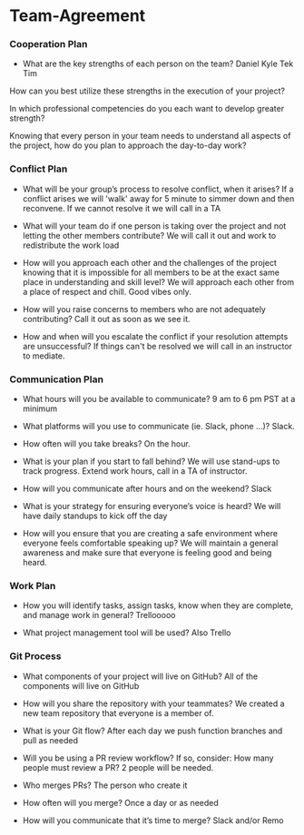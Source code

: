 # Team-Agreement

### Cooperation Plan

 - What are the key strengths of each person on the team?
Daniel
Kyle
Tek
Tim


How can you best utilize these strengths in the execution of your project?


In which professional competencies do you each want to develop greater strength?


Knowing that every person in your team needs to understand all aspects of the project, how do you plan to approach the day-to-day work?


### Conflict Plan
 - What will be your group’s process to resolve conflict, when it arises?
If a conflict arises we will 'walk' away for 5 minute to simmer down and then reconvene. If we cannot resolve it we will call in a TA

 - What will your team do if one person is taking over the project and not letting the other members contribute?
We will call it out and work to redistribute the work load


 - How will you approach each other and the challenges of the project knowing that it is impossible for all members to be at the exact same place in understanding and skill level?
We will approach each other from a place of respect and chill. Good vibes only.

 - How will you raise concerns to members who are not adequately contributing?
Call it out as soon as we see it. 

 - How and when will you escalate the conflict if your resolution attempts are unsuccessful?
If things can't be resolved we will call in an instructor to mediate.

### Communication Plan
 - What hours will you be available to communicate?
9 am to 6 pm PST at a minimum

 - What platforms will you use to communicate (ie. Slack, phone …)?
Slack. 

 - How often will you take breaks?
On the hour.

 - What is your plan if you start to fall behind?
We will use stand-ups to track progress. 
Extend work hours, call in a TA of instructor.

 - How will you communicate after hours and on the weekend?
Slack

 - What is your strategy for ensuring everyone’s voice is heard?
We will have daily standups to kick off the day

 - How will you ensure that you are creating a safe environment where everyone feels comfortable speaking up?
We will maintain a general awareness and make sure that everyone is feeling good and being heard.

### Work Plan
 - How you will identify tasks, assign tasks, know when they are complete, and manage work in general?
Trellooooo

 - What project management tool will be used?
Also Trello

### Git Process
 - What components of your project will live on GitHub?
All of the components will live on GitHub

 - How will you share the repository with your teammates?
We created a new team repository that everyone is a member of.

 - What is your Git flow?
After each day we push function branches and pull as needed

 - Will you be using a PR review workflow? If so, consider:
How many people must review a PR?
2 people will be needed.

 - Who merges PRs?
The person who create it

 - How often will you merge?
Once a day or as needed

 - How will you communicate that it’s time to merge?
Slack and/or Remo
